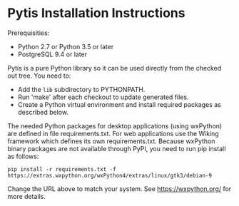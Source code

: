 Pytis Installation Instructions
===============================

Prerequisities:

  * Python 2.7 or Python 3.5 or later
  * PostgreSQL 9.4 or later

Pytis is a pure Python library so it can be used directly from the checked out
tree.  You need to:

  * Add the `lib` subdirectory to PYTHONPATH.
  * Run 'make' after each checkout to update generated files.
  * Create a Python virtual environment and install required packages as
    described below.

The needed Python packages for desktop applications (using wxPython) are
defined in file requirements.txt.  For web applications use the Wiking
framework which defines its own requirements.txt.  Because wxPython binary
packages are not available through PyPI, you need to run pip install as
follows:

```
pip install -r requirements.txt -f https://extras.wxpython.org/wxPython4/extras/linux/gtk3/debian-9
```

Change the URL above to match your system.  See https://wxpython.org/ for more
details.


